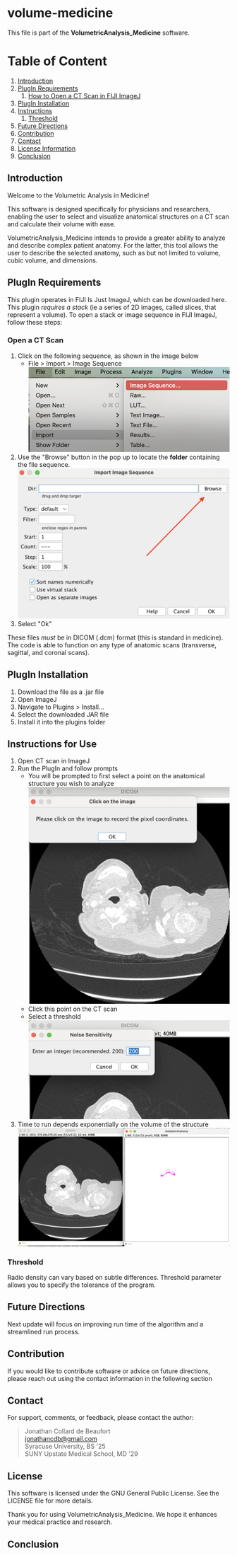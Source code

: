 # volume-medicine

This file is part of the **VolumetricAnalysis_Medicine** software.

# Table of Content
1. [Introduction](#introduction)
2. [PlugIn Requirements](#requirements)
    1. [How to Open a CT Scan in FIJI ImageJ](#open_a_ct_scan)
4. [PlugIn Installation](#plugin_installation)
5. [Instructions](#instructions)
    1. [Threshold](#threshold_desc)
6. [Future Directions](#future_directions)
7. [Contribution](#contribution)
8. [Contact](#contact)
9. [License Information](#license_information)
10. [Conclusion](#conclusion)


## Introduction <a name="introduction"></a>

Welcome to the Volumetric Analysis in Medicine!

This software is designed specifically for physicians and researchers, enabling the user to select and visualize anatomical structures on a CT scan and calculate their volume with ease.

VolumetricAnalysis_Medicine intends to provide a greater ability to analyze and describe complex patient anatomy. For the latter, this tool allows the user to describe the selected anatomy, such as but not limited to volume, cubic volume, and dimensions.


## PlugIn Requirements <a name="requirements"></a>

This plugin operates in FIJI Is Just ImageJ, which can be downloaded here. This plugin *requires a stack* (ie a series of 2D images, called slices, that represent a volume). To open a stack or image sequence in FIJI ImageJ, follow these steps:


### Open a CT Scan <a name="open_a_ct_scan"></a>


1. Click on the following sequence, as shown in the image below
    - File > Import > Image Sequence
![CT Scan Import Sequence](./Images/import_sequence.png)
2. Use the "Browse" button in the pop up to locate the **folder** containing the file sequence.
![CT Scan Import Sequence](./Images/browse_button.png)
3. Select "Ok"

These files *must* be in DICOM (.dcm) format (this is standard in medicine). The code is able to function on any type of anatomic scans (transverse, sagittal, and coronal scans).

## PlugIn Installation <a name="plugin_installation"></a>
1. Download the file as a .jar file
2. Open ImageJ
3. Navigate to Plugins > Install...
4. Select the downloaded JAR file
5. Install it into the plugins folder

## Instructions for Use <a name="instructions"></a>
1. Open CT scan in ImageJ 
2. Run the PlugIn and follow prompts
    - You will be prompted to first select a point on the anatomical structure you wish to analyze
    ![CT Scan Import Sequence](./Images/click_on_image.png)
    - Click this point on the CT scan
    - Select a threshold
    ![CT Scan Import Sequence](./Images/noise_sensitivity.png)
3. Time to run depends exponentially on the volume of the structure
![CT Scan Import Sequence](./Images/result.png)

### Threshold <a name="threshold_desc"></a>
Radio density can vary based on subtle differences. Threshold parameter allows you to specify the tolerance of the program.

## Future Directions <a name="future_directions"></a>
Next update will focus on improving run time of the algorithm and a streamlined run process.

## Contribution <a name="contributions"></a>
If you would like to contribute software or advice on future directions, please reach out using the contact information in the following section

## Contact <a name="contact"></a>
For support, comments, or feedback, please contact the author:
> Jonathan Collard de Beaufort \
> jonathancdb@gmail.com \
> Syracuse University, BS '25 \
> SUNY Upstate Medical School, MD '29

## License <a name="license_information"></a>
This software is licensed under the GNU General Public License. See the LICENSE file for more details.

Thank you for using VolumetricAnalysis_Medicine. We hope it enhances your medical practice and research.

## Conclusion <a name="conclusion"></a>

